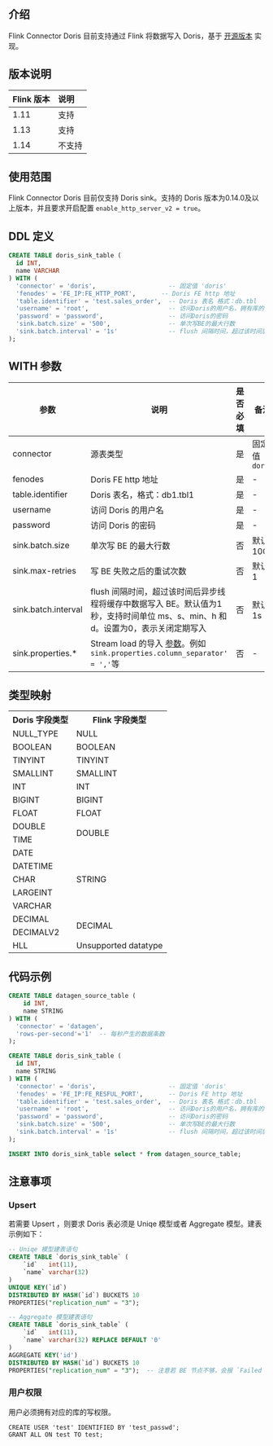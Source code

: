 ## 介绍

Flink Connector Doris 目前支持通过 Flink 将数据写入 Doris，基于 [开源版本](https://doris.apache.org/zh-CN/docs/0.15/extending-doris/flink-doris-connector/) 实现。

## 版本说明

| Flink 版本 | 说明 |
| :-------- | :--- |
| 1.11      | 支持 |
| 1.13      | 支持 |
| 1.14      | 不支持 |

## 使用范围

Flink Connector Doris 目前仅支持 Doris sink。支持的 Doris 版本为0.14.0及以上版本，并且要求开启配置 `enable_http_server_v2 = true`。

## DDL 定义

```sql
CREATE TABLE doris_sink_table (
  id INT,
  name VARCHAR
) WITH (
  'connector' = 'doris',                    -- 固定值 'doris'
  'fenodes' = 'FE_IP:FE_HTTP_PORT',       -- Doris FE http 地址
  'table.identifier' = 'test.sales_order',  -- Doris 表名 格式：db.tbl
  'username' = 'root',                      -- 访问Doris的用户名，拥有库的写权限
  'password' = 'password',                  -- 访问Doris的密码
  'sink.batch.size' = '500',                -- 单次写BE的最大行数
  'sink.batch.interval' = '1s'              -- flush 间隔时间，超过该时间后异步线程将 缓存中数据写入BE。 默认值为1秒，支持时间单位ms、s、min、h和d。设置为0表示关闭定期写入。
);
```

## WITH 参数

| 参数                | 说明                                                         | 是否必填 | 备注           |
| ------------------- | ------------------------------------------------------------ | -------- | -------------- |
| connector           | 源表类型                                                     | 是       | 固定值 `doris` |
| fenodes             | Doris FE http 地址                                           | 是       | -              |
| table.identifier    | Doris 表名，格式：db1.tbl1                                   | 是       | -              |
| username            | 访问 Doris 的用户名                                          | 是       | -              |
| password            | 访问 Doris 的密码                                            | 是       | -              |
| sink.batch.size     | 单次写 BE 的最大行数                                         | 否       | 默认100        |
| sink.max-retries    | 写 BE 失败之后的重试次数                                     | 否       | 默认1          |
| sink.batch.interval | flush 间隔时间，超过该时间后异步线程将缓存中数据写入 BE。默认值为1秒，支持时间单位 ms、s、min、h 和 d。设置为0，表示关闭定期写入 | 否       | 默认1s         |
| sink.properties.\*  | Stream load 的导入 [参数](https://doris.apache.org/master/zh-CN/administrator-guide/config/fe_config.html#%E9%85%8D%E7%BD%AE%E9%A1%B9%E5%88%97%E8%A1%A8)。例如 `sink.properties.column_separator' = ','`等 | 否       | -              |


## 类型映射

<table>
  <tr>
    <th><b>Doris 字段类型</th>
    <th><b>Flink 字段类型</th>
  </tr>
  <tr>
    <td>NULL_TYPE</td>
    <td>NULL</td>
  </tr>
   <tr>
    <td>BOOLEAN</td>
    <td>BOOLEAN</td>
  </tr>
  <tr>
    <td>TINYINT</td>
    <td>TINYINT</td>
  </tr>
  <tr>
    <td>SMALLINT</td>
    <td>SMALLINT</td>
  </tr>
  <tr>
    <td>INT</td>
    <td>INT</td>
  </tr>
   <tr>
    <td>BIGINT</td>
    <td>BIGINT</td>
  </tr>
  <tr>
    <td>FLOAT</td>
    <td>FLOAT</td>
  </tr>
  <tr>
    <td>DOUBLE</td>
    <td rowspan="2">DOUBLE</td>
  </tr>
   <tr>
    <td>TIME</td>
  </tr>
  <tr>
    <td>DATE</td>
    <td rowspan="5">STRING</td>
  </tr>
  <tr>
    <td>DATETIME</td>
  </tr>
   <tr>
    <td>CHAR</td>
  </tr>
  <tr>
    <td>LARGEINT</td>
  </tr>
  <tr>
    <td>VARCHAR</td>
  </tr>
  <tr>
    <td>DECIMAL</td>
    <td rowspan="2">DECIMAL</td>
  </tr>
  <tr>
    <td>DECIMALV2</td>
  </tr>
  <tr>
    <td>HLL</td>
    <td>Unsupported datatype</td>
  </tr>
</table>


## 代码示例

```sql
CREATE TABLE datagen_source_table ( 
	id INT, 
	name STRING 
) WITH ( 
  'connector' = 'datagen',
  'rows-per-second'='1'  -- 每秒产生的数据条数
);

CREATE TABLE doris_sink_table (
  id INT,
  name STRING
) WITH (
  'connector' = 'doris',                    -- 固定值 'doris'
  'fenodes' = 'FE_IP:FE_RESFUL_PORT',       -- Doris FE http 地址
  'table.identifier' = 'test.sales_order',  -- Doris 表名 格式：db.tbl
  'username' = 'root',                      -- 访问Doris的用户名，拥有库的写权限
  'password' = 'password',                  -- 访问Doris的密码
  'sink.batch.size' = '500',                -- 单次写BE的最大行数
  'sink.batch.interval' = '1s'              -- flush 间隔时间，超过该时间后异步线程将 缓存中数据写入BE。 默认值为1秒，支持时间单位ms、s、min、h和d。设置为0表示关闭定期写入。
);

INSERT INTO doris_sink_table select * from datagen_source_table;
```


## 注意事项
### Upsert

若需要 Upsert ，则要求 Doris 表必须是 Uniqe 模型或者 Aggregate 模型。建表示例如下：
```sql
-- Uniqe 模型建表语句
CREATE TABLE `doris_sink_table` (
    `id`   int(11),
    `name` varchar(32)
) 
UNIQUE KEY(`id`) 
DISTRIBUTED BY HASH(`id`) BUCKETS 10
PROPERTIES("replication_num" = "3");

-- Aggregate 模型建表语句
CREATE TABLE `doris_sink_table` (
    `id`   int(11),
    `name` varchar(32) REPLACE DEFAULT '0'
) 
AGGREGATE KEY('id')
DISTRIBUTED BY HASH(`id`) BUCKETS 10
PROPERTIES("replication_num" = "3");  -- 注意若 BE 节点不够，会报 `Failed to find enough host in all backends` 错误，可适当减少该值。
```

### 用户权限

用户必须拥有对应的库的写权限。

```
CREATE USER 'test' IDENTIFIED BY 'test_passwd';
GRANT ALL ON test TO test;
```
